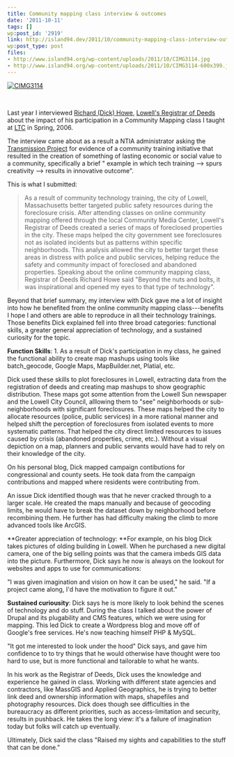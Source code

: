 ```yaml
---
title: Community mapping class interview & outcomes
date: '2011-10-11'
tags: []
wp:post_id: '2919'
link: http://island94.dev/2011/10/community-mapping-class-interview-outcomes/
wp:post_type: post
files:
- http://www.island94.org/wp-content/uploads/2011/10/CIMG3114.jpg
- http://www.island94.org/wp-content/uploads/2011/10/CIMG3114-600x399.jpg
---
```


[ ![](http://www.island94.org/wp-content/uploads/2011/10/CIMG3114-600x399.jpg "CIMG3114") ](http://www.island94.org/wp-content/uploads/2011/10/CIMG3114.jpg)

 

Last year I interviewed [Richard (Dick) Howe](http://www.richardhowe.com), [Lowell's Registrar of Deeds](http://www.lowelldeeds.com/) about the impact of his participation in a Community Mapping class I taught at [LTC](http://ltc.org) in Spring, 2006.

The interview came about as a result a NTIA administrator asking the [Transmission Project](http://transmissionproject.org) for evidence of a community training initiative that resulted in the creation of something of lasting economic or social value to a community, specifically a brief " example in which tech training --> spurs creativity --> results in innovative outcome".

This is what I submitted:

> As a result of community technology training, the city of Lowell, Massachusetts better targeted public safety resources during the foreclosure crisis. After attending classes on online community mapping offered through the local Community Media Center, Lowell's Registrar of Deeds created a series of maps of foreclosed properties in the city. These maps helped the city government see foreclosures not as isolated incidents but as patterns within specific neighborhoods. This analysis allowed the city to better target these areas in distress with police and public services, helping reduce the safety and community impact of foreclosed and abandoned properties. Speaking about the online community mapping class, Registrar of Deeds Richard Howe said "Beyond the nuts and bolts, it was inspirational and opened my eyes to that type of technology".

Beyond that brief summary, my interview with Dick gave me a lot of insight into how he benefited from the online community mapping class---benefits I hope I and others are able to reproduce in all their technology trainings. Those benefits Dick explained fell into three broad categories: functional skills, a greater general appreciation of technology, and a sustained curiosity for the topic.

**Function Skills**: 1. As a result of Dick's participation in my class, he gained the functional ability to create map mashups using tools like batch\_geocode, Google Maps, MapBuilder.net, Platial, etc.

Dick used these skills to plot foreclosures in Lowell, extracting data from the registration of deeds and creating map mashups to show geographic distribution. These maps got some attention from the Lowell Sun newspaper and the Lowell City Council, alllowing them to "see" neighborhoods or sub-neighborhoods with significant foreclosures. These maps helped the city to allocate resources (police, public services) in a more rational manner and helped shift the perception of foreclosures from isolated events to more systematic patterns. That helped the city direct limited resources to issues caused by crisis (abandoned properties, crime, etc.). Without a visual depiction on a map, planners and public servants would have had to rely on their knowledge of the city.

On his personal blog, Dick mapped campaign contibutions for congressional and county seets. He took data from the campaign contributions and mapped where residents were contributing from.

An issue Dick identified though was that he never cracked through to a larger scale. He created the maps manually and because of geocoding limits, he would have to break the dataset down by neighborhood before recombining them. He further has had difficulty making the climb to more advanced tools like ArcGIS.

**Greater appreciation of technology: **For example, on his blog Dick takes pictures of olding building in Lowell. When he purchased a new digital camera, one of the big selling points was that the camera imbeds GIS data into the picture. Furthermore, Dick says he now is always on the lookout for websites and apps to use for communications:

"I was given imagination and vision on how it can be used," he said. "If a project came along, I'd have the motivation to figure it out."

**Sustained curiousity**: Dick says he is more likely to look behind the scenes of technology and do stuff. During the class I talked about the power of Drupal and its plugability and CMS features, which we were using for mapping. This led Dick to create a Wordpress blog and move off of Google's free services. He's now teaching himself PHP & MySQL.

"It got me interested to look under the hood" Dick says, and gave him confidence to to try things that he would otherwise have thought were too hard to use, but is more functional and tailorable to what he wants.

In his work as the Registrar of Deeds, Dick uses the knowledge and experience he gained in class. Working with different state agencies and contractors, like MassGIS and Applied Geographics, he is trying to better link deed and ownership information with maps, shapefiles and photography resources. Dick does though see difficulties in the bureaucracy as different priorities, such as access-limitation and security, results in pushback. He takes the long view: it's a failure of imagination today but folks will catch up eventually.

Ultimately, Dick said the class "Raised my sights and capabilities to the stuff that can be done."